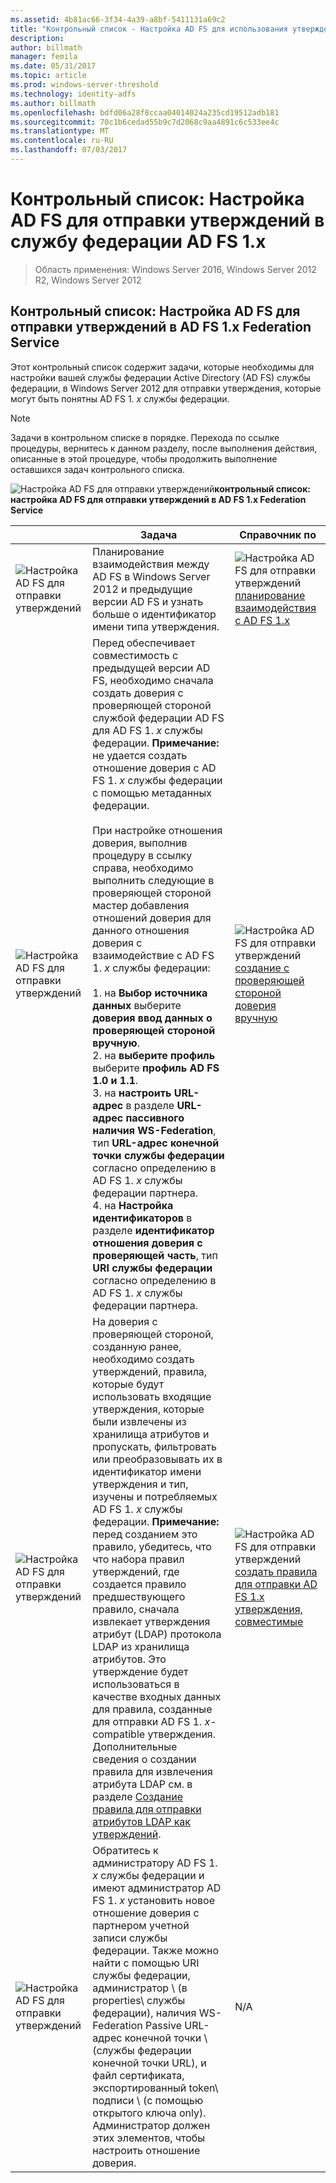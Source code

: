 ```yaml
---
ms.assetid: 4b81ac66-3f34-4a39-a8bf-5411131a69c2
title: "Контрольный список - Настройка AD FS для использования утверждений из AD FS 1.x"
description: 
author: billmath
manager: femila
ms.date: 05/31/2017
ms.topic: article
ms.prod: windows-server-threshold
ms.technology: identity-adfs
ms.author: billmath
ms.openlocfilehash: bdfd06a28f8ccaa04014024a235cd19512adb181
ms.sourcegitcommit: 70c1b6cedad55b9c7d2068c9aa4891c6c533ee4c
ms.translationtype: MT
ms.contentlocale: ru-RU
ms.lasthandoff: 07/03/2017
---
```

# <a name="checklist-configuring-ad-fs-to-send-claims-to-an-ad-fs-1x-federation-service"></a>Контрольный список: Настройка AD FS для отправки утверждений в службу федерации AD FS 1.x

>Область применения: Windows Server 2016, Windows Server 2012 R2, Windows Server 2012
  
## <a name="checklist-configuring-ad-fs-to-send-claims-to-an-ad-fs-1x-federation-service"></a>Контрольный список: Настройка AD FS для отправки утверждений в AD FS 1.x Federation Service  
Этот контрольный список содержит задачи, которые необходимы для настройки вашей службы федерации Active Directory \(AD FS\) службы федерации, в Windows Server 2012 для отправки утверждения, которые могут быть понятны AD FS 1. *x* службы федерации.  
  
> [!NOTE]  
> Задачи в контрольном списке в порядке. Перехода по ссылке процедуры, вернитесь к данном разделу, после выполнения действия, описанные в этой процедуре, чтобы продолжить выполнение оставшихся задач контрольного списка.  
  
![Настройка AD FS для отправки утверждений](media/2b05dce3-938f-4168-9b8f-1f4398cbdb9b.gif)**контрольный список: настройка AD FS для отправки утверждений в AD FS 1.x Federation Service**  
  
||Задача|Справочник по|  
|-|--------|-------------|  
|![Настройка AD FS для отправки утверждений](media/icon_checkboxo.gif)|Планирование взаимодействия между AD FS в Windows Server 2012 и предыдущие версии AD FS и узнать больше о идентификатор имени типа утверждения.|![Настройка AD FS для отправки утверждений](media/faa393df-4856-4431-9eda-4f4e5be72a90.gif)[планирование взаимодействия с AD FS 1.x](https://technet.microsoft.com/library/ff678040.aspx)|  
|![Настройка AD FS для отправки утверждений](media/icon_checkboxo.gif)|Перед обеспечивает совместимость с предыдущей версии AD FS, необходимо сначала создать доверия с проверяющей стороной службой федерации AD FS для AD FS 1. *x* службы федерации. **Примечание:** не удается создать отношение доверия с AD FS 1. *x* службы федерации с помощью метаданных федерации.<br /><br />При настройке отношения доверия, выполнив процедуру в ссылку справа, необходимо выполнить следующие в проверяющей стороной мастер добавления отношений доверия для данного отношения доверия с взаимодействие с AD FS 1. *x* службы федерации:<br /><br />1. на **Выбор источника данных** выберите **доверия ввод данных о проверяющей стороной вручную**.<br />2. на **выберите профиль** выберите **профиль AD FS 1.0 и 1.1**.<br />3. на **настроить URL-адрес** в разделе **URL-адрес пассивного наличия WS-Federation**, тип **URL-адрес конечной точки службы федерации** согласно определению в AD FS 1. *x* службы федерации партнера.<br />4. на **Настройка идентификаторов** в разделе **идентификатор отношения доверия с проверяющей часть**, тип **URI службы федерации** согласно определению в AD FS 1. *x* службы федерации партнера.|![Настройка AD FS для отправки утверждений](media/faa393df-4856-4431-9eda-4f4e5be72a90.gif)[создание с проверяющей стороной доверия вручную](../../ad-fs/operations/Create-a-Relying-Party-Trust.md)|  
|![Настройка AD FS для отправки утверждений](media/icon_checkboxo.gif)|На доверия с проверяющей стороной, созданную ранее, необходимо создать утверждений, правила, которые будут использовать входящие утверждения, которые были извлечены из хранилища атрибутов и пропускать, фильтровать или преобразовывать их в идентификатор имени утверждения и тип, изучены и потребляемых AD FS 1. *x* службы федерации. **Примечание:** перед созданием это правило, убедитесь, что что набора правил утверждений, где создается правило предшествующего правило, сначала извлекает утверждения атрибут \(LDAP\) протокола LDAP из хранилища атрибутов. Это утверждение будет использоваться в качестве входных данных для правила, созданные для отправки AD FS 1. *x*\-compatible утверждения. Дополнительные сведения о создании правила для извлечения атрибута LDAP см. в разделе [Создание правила для отправки атрибутов LDAP как утверждений](../../ad-fs/operations/Create-a-Rule-to-Send-LDAP-Attributes-as-Claims.md).|![Настройка AD FS для отправки утверждений](media/faa393df-4856-4431-9eda-4f4e5be72a90.gif)[создать правила для отправки AD FS 1.x утверждения, совместимые](../../ad-fs/operations/Create-a-Rule-to-Send-an-AD-FS-1x-Compatible-Claim.md)|  
|![Настройка AD FS для отправки утверждений](media/icon_checkboxo.gif)|Обратитесь к администратору AD FS 1. *x* службы федерации и имеют администратор AD FS 1. *x* установить новое отношение доверия с партнером учетной записи службы федерации. Также можно найти с помощью URI службы федерации, администратор \ (в properties\ службы федерации), наличия WS-Federation Passive URL-адрес конечной точки \ (службы федерации конечной точки URL\), и файл сертификата, экспортированный token\ подписи \ (с помощью открытого ключа only\). Администратор должен этих элементов, чтобы настроить отношение доверия.|N\/A|  
  

